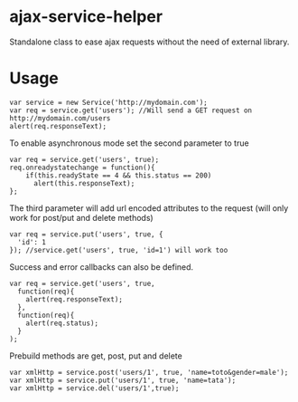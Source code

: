 ajax-service-helper
===================

Standalone class to ease ajax requests without the need of external library.

Usage
=====

    var service = new Service('http://mydomain.com');
    var req = service.get('users'); //Will send a GET request on http://mydomain.com/users
    alert(req.responseText);

To enable asynchronous mode set the second parameter to true

    var req = service.get('users', true);
    req.onreadystatechange = function(){
        if(this.readyState == 4 && this.status == 200)
          alert(this.responseText);
    };

The third parameter will add url encoded attributes to the request (will only work for post/put and delete methods)

    var req = service.put('users', true, {
      'id': 1
    }); //service.get('users', true, 'id=1') will work too

Success and error callbacks can also be defined.

    var req = service.get('users', true,
      function(req){
        alert(req.responseText);
      },
      function(req){
        alert(req.status);
      }
    );

Prebuild methods are get, post, put and delete

    var xmlHttp = service.post('users/1', true, 'name=toto&gender=male');
    var xmlHttp = service.put('users/1', true, 'name=tata');
    var xmlHttp = service.del('users/1',true);

